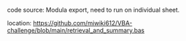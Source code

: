 code source: Modula export, need to run on individual sheet.

location: https://github.com/miwiki612/VBA-challenge/blob/main/retrieval_and_summary.bas
